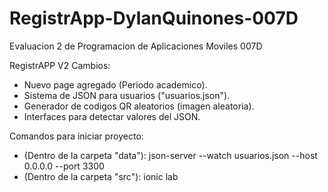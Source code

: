 # RegistrApp-DylanQuinones-007D
Evaluacion 2 de Programacion de Aplicaciones Moviles 007D

RegistrAPP V2
Cambios:
- Nuevo page agregado (Periodo academico).
- Sistema de JSON para usuarios ("usuarios.json").
- Generador de codigos QR aleatorios (imagen aleatoria).
- Interfaces para detectar valores del JSON.

Comandos para iniciar proyecto:
- (Dentro de la carpeta "data"): json-server --watch usuarios.json --host 0.0.0.0 --port 3300
- (Dentro de la carpeta "src"): ionic lab
